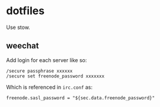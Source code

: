 # dotfiles
Use stow.

## weechat
Add login for each server like so:

    /secure passphrase xxxxxx
    /secure set freenode_password xxxxxxx

Which is referenced in `irc.conf` as:

    freenode.sasl_password = "${sec.data.freenode_password}"

